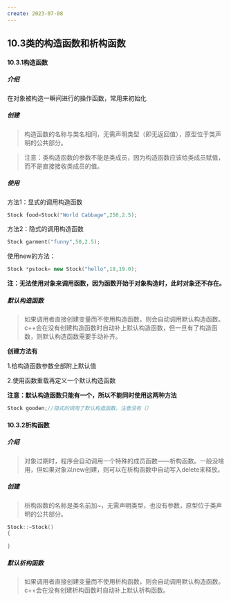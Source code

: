 ```yaml
---
create: 2023-07-08
---
```

## 10.3类的构造函数和析构函数

#### 10.3.1构造函数

##### 介绍

在对象被构造一瞬间进行的操作函数，常用来初始化

##### 创建

> 构造函数的名称与类名相同，无需声明类型（即无返回值），原型位于类声明的公共部分。

> 注意：类构造函数的参数不能是类成员，因为构造函数应该给类成员赋值，而不是直接接收类成员的值。

##### 使用

方法1：显式的调用构造函数

```c++
Stock food=Stock("World Cabbage",250,2.5);
```

方法2：隐式的调用构造函数

```c++
Stock garment("funny",50,2.5);
```

使用new的方法：

```c++
Stock *pstock= new Stock("hello",18,19.0);
```

**注：无法使用对象来调用函数，因为函数开始于对象构造时，此时对象还不存在。**

##### 默认构造函数

> 如果调用者直接创建变量而不使用构造函数，则会自动调用默认构造函数。c++会在没有创建构造函数时自动补上默认构造函数，但一旦有了构造函数，则默认构造函数需要手动补齐。

**创建方法有**

1.给构造函数参数全部附上默认值

2.使用函数重载再定义一个默认构造函数

**注意：默认构造函数只能有一个，所以不能同时使用这两种方法**

```c++
Stock gooden;//隐式的调用了默认构造函数，注意没有（）
```

#### 10.3.2析构函数

##### 介绍

> 对象过期时，程序会自动调用一个特殊的成员函数——析构函数。一般没啥用，但如果对象以new创建，则可以在析构函数中自动写入delete来释放。

##### 创建

> 析构函数的名称是类名前加~，无需声明类型，也没有参数，原型位于类声明的公共部分。

```c++
Stock::~Stock()
{
    
}
```

##### 默认析构函数

> 如果调用者直接创建变量而不使用析构函数，则会自动调用默认构造函数。c++会在没有创建析构函数时自动补上默认析构函数。

